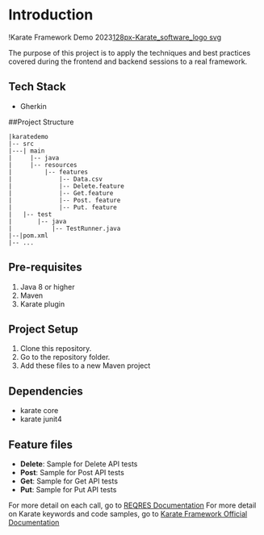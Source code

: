
# Introduction
!Karate Framework Demo 2023[128px-Karate_software_logo svg](https://user-images.githubusercontent.com/13111254/219272950-a4a1f35c-bb2b-4d77-9143-c13a02a82907.png)


The purpose of this project is to apply the techniques and best practices covered during the frontend and backend sessions to a real framework.

## Tech Stack  
- Gherkin

##Project Structure
```
|karatedemo
|-- src
|---| main
|     |-- java
|     |-- resources
|         |-- features
|             |-- Data.csv
|             |-- Delete.feature
|             |-- Get.feature
|             |-- Post. feature
|             |-- Put. feature
|   |-- test
|       |-- java
|           |-- TestRunner.java
|--|pom.xml
|-- ...
```

## Pre-requisites
1. Java 8 or higher
2. Maven
3. Karate plugin

## Project Setup
1. Clone this repository.
2. Go to the repository folder.
3. Add these files to a new Maven project

## Dependencies
- karate core
- karate junit4
  
  
## Feature files
- **Delete**: Sample for Delete API tests
- **Post**: Sample for Post API tests
- **Get**: Sample for Get API tests
- **Put**: Sample for Put API tests

For more detail on each call, go to [ REQRES Documentation](https://reqres.in/)
For more detail on Karate keywords and code samples, go to [ Karate Framework Official Documentation](https://karatelabs.github.io/karate/)
